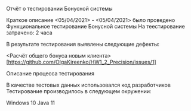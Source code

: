 Отчёт о тестировании Бонусной системы

Краткое описание
<05/04/2021> - <05/04/2021> было проведено Функциональное тестирование Бонусной системы
На теестирование затрачено: 2 часа

В результате тестирования выявлены следующие дефекты:

<Расчёт общего бонуса новым клиента> [https://github.com/OlgaKireenko/HW1_2_Precision/issues/1]

Описание процесса тестирования

В качестве тестовых данных использовался код разработчиков
Тестирование производилось в следующем окружении:

Windows 10
Java 11